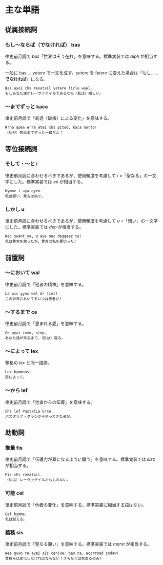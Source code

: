 # 主な単語

## 従属接続詞

### もし～ならば（でなければ） bas

律史前月読で *bas*「世界はそう在れ」を意味する。標準実装では *aiph* が相当する。

一般に bas ... yetere で一文を成す。yetere を fatere に変えた場合は「もし……**でなければ**」になる。

```arlusye
Bas ayoi chs revatail yetere firle wael.
もしあなた達がレーヴァテイルであるなら（私は）嬉しい。
```

### ～までずっと kaca

律史前月読で「創造（破壊）による変化」を意味する。

```arlusye
Rrha apea erra atei chs pitod, kaca morto!
（私が）死ぬまでずっと一緒だよ！
```

## 等位接続詞

### そして・～と i

律史前月読に合わせるべきであるが、使用頻度を考慮して *i* =「聖なる」の一文字にした。標準実装では *en* が相当する。

```arlusye
Hymme i aya gyen.
私は謳い、貴方は紡ぐ。
```

### しかし u

律史前月読に合わせるべきであるが、使用頻度を考慮して *u* =「憎い」の一文字にした。標準実装では *den* が相当する。

```arlusye
Nac swant ya, u aya nac deggeez te!
私は貴方を救ったが、貴方は私を裏切った！
```

## 前置詞

### ～において wal

律史前月読で「他者の精神」を意味する。

```arlusye
La wis gyas wal Ar Ciel!
この世界においてそいつは悪者だ!
```

### ～するまで ce

律史前月読で「恵まれる愛」を意味する。

```arlusye
Ce ayai cexm, slep.
あなた達が来るまで、（私は）寝る。
```

### ～によって lex

奪格の *lex* と同一語源。

```arlusye
Lex hymmnos.
詩によって。
```

### ～から lef

律史前月読で「他者からの伝導」を意味する。

```arlusye
Chs lef Pastalia Gran.
パスタリア・グランからやってきた者だ。
```

## 助動詞

### 推量 fis

律史前月読で「伝導力が真になるように願う」を意味する。標準実装では *llizz* が相当する。

```arlusye
Fis chs revatail.
（私は）レーヴァテイルかもしれない。
```

### 可能 cel

律史前月読で「他者の変化」を意味する。標準実装に相当する語はない。

```arlusye
Cel hymme.
私は謳える。
```

### 義務 sis

律史前月読で「聖なる願い」を意味する。標準実装では *marst* が相当する。

```arlusye
Wee guwo ra ayai sis cenjue! bas na, accrroad zodaw!
貴様らは変化しなければならない！さもなくば死あるのみ!
```
